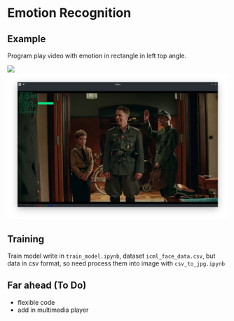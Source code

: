 # Emotion Recognition

## Example

Program play video with emotion in rectangle in left top angle.

<img src="example1.png" width="512">
<img src="example2.png" width="512">

## Training

Train model write in ```train_model.ipynb```, dataset ```icml_face_data.csv```, but data in csv format, so need
process them into image with ```csv_to_jpg.ipynb```

## Far ahead (To Do)
* flexible code
* add in multimedia player
